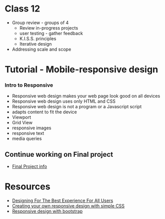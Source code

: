 # Class 12

* Group review - groups of 4
	* Review in-progress projects
	* user testing - gather feedback
	* K.I.S.S. principles
	* Iterative design
* Addressing scale and scope

# Tutorial - Mobile-responsive design

### Intro to Responsive 
* Responsive web design makes your web page look good on all devices
* Responsive web design uses only HTML and CSS
* Responsive web design is not a program or a Javascript script
* adapts content to fit the device
* Viewport
* Grid View
* responsive images
* responsive text
* media queries

## Continue working on Final project
* [Final Project info](../../projects/final_project.md)

# Resources
* [Designing For The Best Experience For All Users](https://www.w3schools.com/Css/css_rwd_intro.asp)
* [Creating your own responsive design with simple CSS](https://www.w3schools.com/Css/css_responsive_intro.asp)
* [Responsive design with bootstrap](https://www.w3schools.com/Css/trycss_rwd_bootstrap.htm)  


